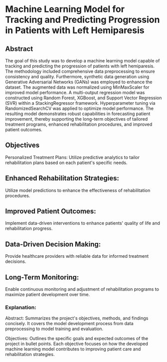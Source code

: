 # Machine Learning Model for Tracking and Predicting Progression in Patients with Left Hemiparesis
## Abstract
The goal of this study was to develop a machine learning model capable of tracking and predicting the progression of patients with left hemiparesis. The methodology included comprehensive data preprocessing to ensure consistency and quality. Furthermore, synthetic data generation using Generative Adversarial Networks (GANs) was employed to enhance the dataset. The augmented data was normalized using MinMaxScaler for improved model performance. A multi-output regression model was constructed using Random Forest, XGBoost, and Support Vector Regression (SVR) within a StackingRegressor framework. Hyperparameter tuning via RandomizedSearchCV was applied to optimize model performance. The resulting model demonstrates robust capabilities in forecasting patient improvement, thereby supporting the long-term objectives of tailored treatment programs, enhanced rehabilitation procedures, and improved patient outcomes.

## Objectives
Personalized Treatment Plans:
Utilize predictive analytics to tailor rehabilitation plans based on each patient's specific needs.

## Enhanced Rehabilitation Strategies:
Utilize model predictions to enhance the effectiveness of rehabilitation procedures.

## Improved Patient Outcomes:
Implement data-driven interventions to enhance patients' quality of life and rehabilitation progress.

## Data-Driven Decision Making:
Provide healthcare providers with reliable data for informed treatment decisions.

## Long-Term Monitoring:
Enable continuous monitoring and adjustment of rehabilitation programs to maximize patient development over time.

### Explanation:
Abstract: Summarizes the project's objectives, methods, and findings concisely. It covers the model development process from data preprocessing to model training and evaluation.

Objectives: Outlines the specific goals and expected outcomes of the project in bullet points. Each objective focuses on how the developed machine learning model contributes to improving patient care and rehabilitation strategies.
